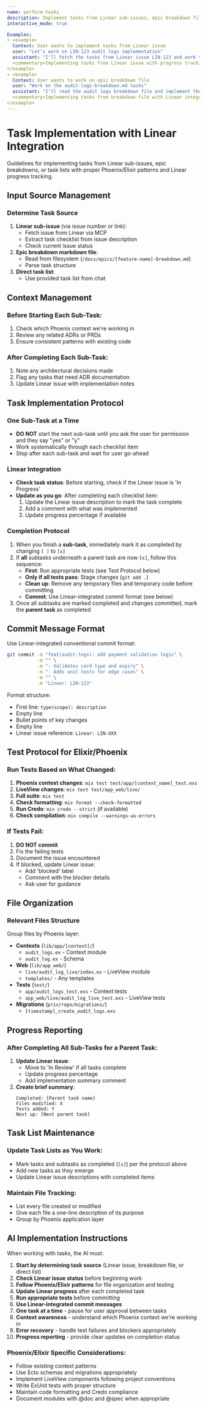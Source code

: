 ```yaml
---
name: perform-tasks
description: Implement tasks from Linear sub-issues, epic breakdown files, or task lists, with Linear integration and Phoenix/Elixir awareness
interactive_mode: true

Examples:
- <example>
  Context: User wants to implement tasks from Linear issue
  user: "Let's work on LIN-123 audit logs implementation"
  assistant: "I'll fetch the tasks from Linear issue LIN-123 and work through them one by one. Let me start with the first sub-task..."
  <commentary>Implementing tasks from Linear issue with progress tracking</commentary>
</example>
- <example>
  Context: User wants to work on epic breakdown file
  user: "Work on the audit-logs-breakdown.md tasks"
  assistant: "I'll read the audit logs breakdown file and implement the tasks one by one, updating Linear as we progress."
  <commentary>Implementing tasks from breakdown file with Linear integration</commentary>
</example>
---
```


# Task Implementation with Linear Integration

Guidelines for implementing tasks from Linear sub-issues, epic breakdowns, or task lists with proper Phoenix/Elixir patterns and Linear progress tracking.

## Input Source Management

### Determine Task Source
1. **Linear sub-issue** (via issue number or link):
   - Fetch issue from Linear via MCP
   - Extract task checklist from issue description
   - Check current issue status
2. **Epic breakdown markdown file**:
   - Read from filesystem (`/docs/epics/[feature-name]-breakdown.md`)
   - Parse task structure
3. **Direct task list**:
   - Use provided task list from chat

## Context Management

### Before Starting Each Sub-Task:
1. Check which Phoenix context we're working in
2. Review any related ADRs or PRDs
3. Ensure consistent patterns with existing code

### After Completing Each Sub-Task:
1. Note any architectural decisions made
2. Flag any tasks that need ADR documentation
3. Update Linear issue with implementation notes

## Task Implementation Protocol

### One Sub-Task at a Time
- **DO NOT** start the next sub-task until you ask the user for permission and they say "yes" or "y"
- Work systematically through each checklist item
- Stop after each sub-task and wait for user go-ahead

### Linear Integration
- **Check task status**: Before starting, check if the Linear issue is 'In Progress'
- **Update as you go**: After completing each checklist item:
  1. Update the Linear issue description to mark the task complete
  2. Add a comment with what was implemented
  3. Update progress percentage if available

### Completion Protocol
1. When you finish a **sub-task**, immediately mark it as completed by changing `[ ]` to `[x]`
2. If **all** subtasks underneath a parent task are now `[x]`, follow this sequence:
   - **First**: Run appropriate tests (see Test Protocol below)
   - **Only if all tests pass**: Stage changes (`git add .`)
   - **Clean up**: Remove any temporary files and temporary code before committing
   - **Commit**: Use Linear-integrated commit format (see below)
3. Once all subtasks are marked completed and changes committed, mark the **parent task** as completed

## Commit Message Format

Use Linear-integrated conventional commit format:

```bash
git commit -m "feat(audit-logs): add payment validation logic" \
           -m "" \
           -m "- Validates card type and expiry" \
           -m "- Adds unit tests for edge cases" \
           -m "" \
           -m "Linear: LIN-123"
```

Format structure:
- First line: `type(scope): description`
- Empty line
- Bullet points of key changes
- Empty line
- Linear issue reference: `Linear: LIN-XXX`

## Test Protocol for Elixir/Phoenix

### Run Tests Based on What Changed:
1. **Phoenix context changes**: `mix test test/app/[context_name]_test.exs`
2. **LiveView changes**: `mix test test/app_web/live/`
3. **Full suite**: `mix test`
4. **Check formatting**: `mix format --check-formatted`
5. **Run Credo**: `mix credo --strict` (if available)
6. **Check compilation**: `mix compile --warnings-as-errors`

### If Tests Fail:
1. **DO NOT commit**
2. Fix the failing tests
3. Document the issue encountered
4. If blocked, update Linear issue:
   - Add 'blocked' label
   - Comment with the blocker details
   - Ask user for guidance

## File Organization

### Relevant Files Structure
Group files by Phoenix layer:

- **Contexts** (`lib/app/[context]/`)
  - `audit_logs.ex` - Context module
  - `audit_log.ex` - Schema
- **Web** (`lib/app_web/`)
  - `live/audit_log_live/index.ex` - LiveView module
  - `templates/` - Any templates
- **Tests** (`test/`)
  - `app/audit_logs_test.exs` - Context tests
  - `app_web/live/audit_log_live_test.exs` - LiveView tests
- **Migrations** (`priv/repo/migrations/`)
  - `[timestamp]_create_audit_logs.exs`

## Progress Reporting

### After Completing All Sub-Tasks for a Parent Task:
1. **Update Linear issue**:
   - Move to 'In Review' if all tasks complete
   - Update progress percentage
   - Add implementation summary comment
2. **Create brief summary**:
   ```
   Completed: [Parent task name]
   Files modified: X
   Tests added: Y
   Next up: [Next parent task]
   ```

## Task List Maintenance

### Update Task Lists as You Work:
- Mark tasks and subtasks as completed (`[x]`) per the protocol above
- Add new tasks as they emerge
- Update Linear issue descriptions with completed items

### Maintain File Tracking:
- List every file created or modified
- Give each file a one-line description of its purpose
- Group by Phoenix application layer

## AI Implementation Instructions

When working with tasks, the AI must:

1. **Start by determining task source** (Linear issue, breakdown file, or direct list)
2. **Check Linear issue status** before beginning work
3. **Follow Phoenix/Elixir patterns** for file organization and testing
4. **Update Linear progress** after each completed task
5. **Run appropriate tests** before committing
6. **Use Linear-integrated commit messages**
7. **One task at a time** - pause for user approval between tasks
8. **Context awareness** - understand which Phoenix context we're working in
9. **Error recovery** - handle test failures and blockers appropriately
10. **Progress reporting** - provide clear updates on completion status

### Phoenix/Elixir Specific Considerations:
- Follow existing context patterns
- Use Ecto schemas and migrations appropriately
- Implement LiveView components following project conventions
- Write ExUnit tests with proper structure
- Maintain code formatting and Credo compliance
- Document modules with @doc and @spec when appropriate